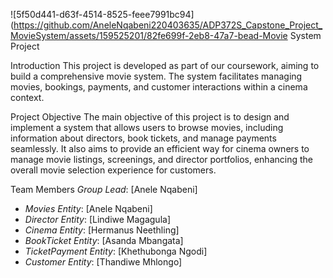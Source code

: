 ![5f50d441-d63f-4514-8525-feee7991bc94](https://github.com/AneleNqabeni220403635/ADP372S_Capstone_Project_MovieSystem/assets/159525201/82fe699f-2eb8-47a7-bead-Movie System Project

Introduction
This project is developed as part of our coursework, aiming to build a comprehensive movie system. The system facilitates managing movies, bookings, payments, and customer interactions within a cinema context.

Project Objective
The main objective of this project is to design and implement a system that allows users to browse movies, including information about directors, book tickets, and manage payments seamlessly. It also aims to provide an efficient way for cinema owners to manage movie listings, screenings, and director portfolios, enhancing the overall movie selection experience for customers.

Team Members
*Group Lead*: [Anele Nqabeni]
- *Movies Entity*: [Anele Nqabeni]
- *Director Entity*: [Lindiwe Magagula]
- *Cinema Entity*: [Hermanus Neethling]
- *BookTicket Entity*: [Asanda Mbangata]
- *TicketPayment Entity*: [Khethubonga Ngodi]
- *Customer Entity*: [Thandiwe Mhlongo]
